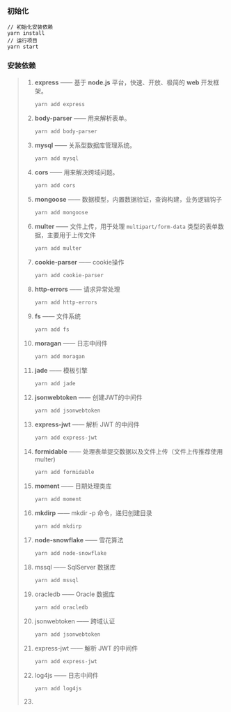 ### 初始化

```
// 初始化安装依赖
yarn install
// 运行项目
yarn start
```



### 安装依赖

> 1. **express** —— 基于 **node.js** 平台，快速、开放、极简的 **web** 开发框架。
>
>    ```
>    yarn add express
>    ```
>
> 2. **body-parser** —— 用来解析表单。
>
>    ```
>    yarn add body-parser
>    ```
>
> 3. **mysql** —— 关系型数据库管理系统。
>
>    ```
>    yarn add mysql
>    ```
>
> 4. **cors** —— 用来解决跨域问题。
>
>    ```
>    yarn add cors
>    ```
>
> 5. **mongoose** —— 数据模型，内置数据验证，查询构建，业务逻辑钩子
>
>    ```
>    yarn add mongoose
>    ```
>
> 6. **multer** —— 文件上传，用于处理 `multipart/form-data` 类型的表单数据，主要用于上传文件
>
>    ```
>    yarn add multer
>    ```
>
> 7. **cookie-parser** —— cookie操作
>
>    ```
>    yarn add cookie-parser
>    ```
>
> 8. **http-errors** —— 请求异常处理
>
>    ```
>    yarn add http-errors
>    ```
>
> 9. **fs** —— 文件系统
>
>    ```
>    yarn add fs
>    ```
>
> 10. **moragan** —— 日志中间件
>
>     ```
>     yarn add moragan
>     ```
>
> 11. **jade** —— 模板引擎
>
>     ```
>     yarn add jade
>     ```
>
> 12. **jsonwebtoken** —— 创建JWT的中间件
>
>     ```
>     yarn add jsonwebtoken
>     ```
>
> 13. **express-jwt** ——  解析 JWT 的中间件
>
>     ```
>     yarn add express-jwt
>     ```
>
> 14. **formidable** ——  处理表单提交数据以及文件上传（文件上传推荐使用multer)
>
>     ```
>     yarn add formidable 
>     ```
>
> 15. **moment** ——  日期处理类库
>
>     ```
>     yarn add moment
>     ```
>
> 16. **mkdirp** ——  mkdir -p 命令，递归创建目录
>
>     ```
>     yarn add mkdirp
>     ```
>
> 17. **node-snowflake**  ——  雪花算法
>
>     ```
>     yarn add node-snowflake
>     ```
>
> 18. mssql ——  SqlServer 数据库
>
>     ```
>     yarn add mssql
>     ```
>
> 19. oracledb ——  Oracle 数据库
>
>     ```
>     yarn add oracledb
>     ```
>
> 20. jsonwebtoken  ——  跨域认证
>
>     ```
>     yarn add jsonwebtoken
>     ```
>
> 21. express-jwt   ——  解析 JWT 的中间件
>
>     ```
>     yarn add express-jwt
>     ```
>
> 22. log4js   ——  日志中间件
>
>     ```
>     yarn add log4js
>     ```
>
> 23. 

